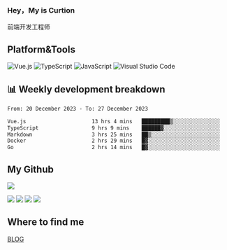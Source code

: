 ### Hey，My is Curtion
前端开发工程师
## Platform&Tools

![Vue.js](https://img.shields.io/badge/-Vue.js-4FC08D?style=flat-square&logo=Vue.js&logoColor=white)
![TypeScript](https://img.shields.io/badge/-TypeScript-007ACC?style=flat-square&logo=typescript&logoColor=white)
![JavaScript](https://img.shields.io/badge/-JavaScript-F7DF1E?style=flat-square&logo=javascript&logoColor=black)
![Visual Studio Code](https://img.shields.io/badge/-VSCode-007ACC?style=flat-square&logo=Visual-Studio-Code&logoColor=white)

## 📊 Weekly development breakdown

<!--START_SECTION:waka-->

```txt
From: 20 December 2023 - To: 27 December 2023

Vue.js                     13 hrs 4 mins   █████████▒░░░░░░░░░░░░░░░   37.94 %
TypeScript                 9 hrs 9 mins    ██████▓░░░░░░░░░░░░░░░░░░   26.59 %
Markdown                   3 hrs 25 mins   ██▒░░░░░░░░░░░░░░░░░░░░░░   09.94 %
Docker                     2 hrs 29 mins   █▓░░░░░░░░░░░░░░░░░░░░░░░   07.21 %
Go                         2 hrs 14 mins   █▓░░░░░░░░░░░░░░░░░░░░░░░   06.51 %
```

<!--END_SECTION:waka-->

## My Github

![](http://github-profile-summary-cards.vercel.app/api/cards/profile-details?username=curtion&theme=nord_bright)

![](http://github-profile-summary-cards.vercel.app/api/cards/stats?username=curtion&theme=nord_bright)
![](http://github-profile-summary-cards.vercel.app/api/cards/productive-time?username=curtion&theme=nord_bright&utcOffset=8)
![](http://github-profile-summary-cards.vercel.app/api/cards/repos-per-language?username=curtion&theme=nord_bright)
![](http://github-profile-summary-cards.vercel.app/api/cards/most-commit-language?username=curtion&theme=nord_bright)

## Where to find me

[BLOG](https://blog.3gxk.net)
